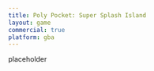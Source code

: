 ```yaml
---
title: Poly Pocket: Super Splash Island            
layout: game
commercial: true
platform: gba
---
```


placeholder

